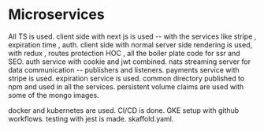 # Microservices

All TS is used.
client side with next js is used -- with the services like stripe , expiration time , auth. 
client side with normal server side rendering is used, with redux , routes protection HOC , all the boiler plate code for ssr and SEO.
auth service with cookie and jwt combined. 
nats streaming server for data communication -- publishers and listeners. 
payments service with stripe is used.
expiration service is used.
common directory published to npm and used in all the services. 
persistent volume claims are used with some of the mongo images. 

docker and kubernetes are used.
CI/CD is done. GKE setup with github workflows. 
testing with jest is made. 
skaffold.yaml.
